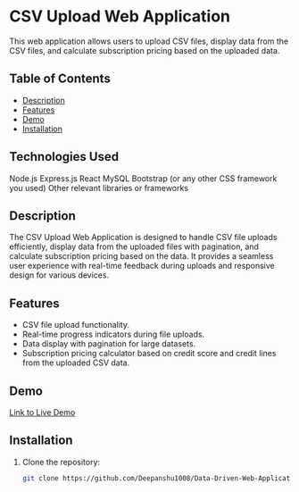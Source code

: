 # CSV Upload Web Application

This web application allows users to upload CSV files, display data from the CSV files, and calculate subscription pricing based on the uploaded data.

## Table of Contents

- [Description](#description)
- [Features](#features)
- [Demo](#demo)
- [Installation](#installation)
  
## Technologies Used
Node.js
Express.js
React
MySQL
Bootstrap (or any other CSS framework you used)
Other relevant libraries or frameworks

## Description

The CSV Upload Web Application is designed to handle CSV file uploads efficiently, display data from the uploaded files with pagination, and calculate subscription pricing based on the data. It provides a seamless user experience with real-time feedback during uploads and responsive design for various devices.

## Features

- CSV file upload functionality.
- Real-time progress indicators during file uploads.
- Data display with pagination for large datasets.
- Subscription pricing calculator based on credit score and credit lines from the uploaded CSV data.

## Demo

[Link to Live Demo](#) <!-- Update with the link to your live demo -->

## Installation

1. Clone the repository:

   ```bash
   git clone https://github.com/Deepanshu1008/Data-Driven-Web-Application.git
